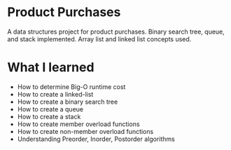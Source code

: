 # Product Purchases
A data structures project for product purchases. Binary search tree, queue, and stack implemented. Array list and linked list concepts used.

# What I learned
* How to determine Big-O runtime cost
* How to create a linked-list
* How to create a binary search tree
* How to create a queue
* How to create a stack
* How to create member overload functions
* How to create non-member overload functions
* Understanding Preorder, Inorder, Postorder algorithms
